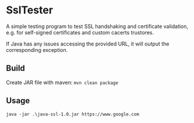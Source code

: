 SslTester
=========

A simple testing program to test SSL handshaking and certificate validation, e.g.
for self-signed certificates and custom cacerts trustores.

If Java has any issues accessing the provided URL, it will output
the corresponding exception.

Build
-----

Create JAR file with maven: `mvn clean package`

Usage
-----

`java -jar .\java-ssl-1.0.jar https://www.google.com`